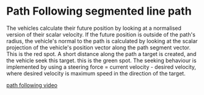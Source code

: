 <h1> Path Following segmented line path </h1>
The vehicles calculate their future position by looking at a normalised version of their scalar velocity.
If the future position is outside of the path's radius, the vehicle's normal to the path is calculated by looking at the scalar projection of the vehicle's position vector along the path segment vector. 
This is the red spot.
A short distance along the path a target is created, and the vehicle seek this target.
this is the green spot.
The seeking behaviour is implemented by using a steering force = current velocity - desired velocity, where desired velocity is maximum speed in the direction of the target. 

[path following video](/path_following.gif)

